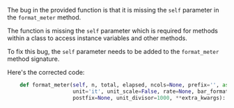 The bug in the provided function is that it is missing the `self` parameter in the `format_meter` method.

The function is missing the `self` parameter which is required for methods within a class to access instance variables and other methods.

To fix this bug, the `self` parameter needs to be added to the `format_meter` method signature.

Here's the corrected code:

```python
    def format_meter(self, n, total, elapsed, ncols=None, prefix='', ascii=False,
                     unit='it', unit_scale=False, rate=None, bar_format=None,
                     postfix=None, unit_divisor=1000, **extra_kwargs):
```